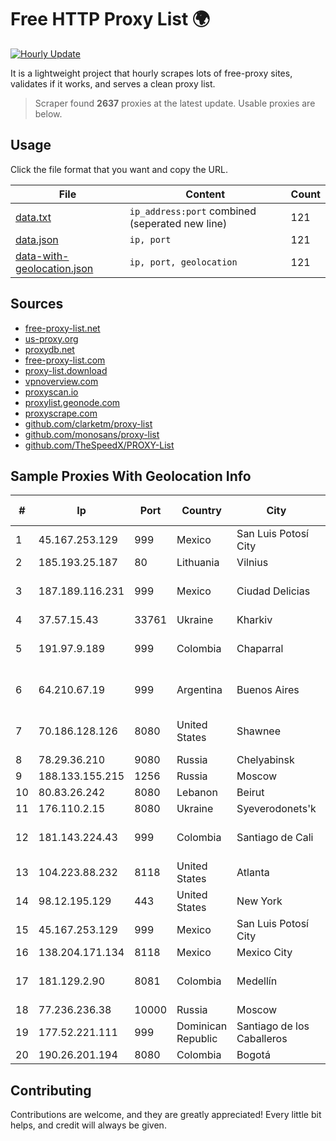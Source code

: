 
# Free HTTP Proxy List 🌍

[![Hourly Update](https://github.com/mertguvencli/http-proxy-list/actions/workflows/main.yml/badge.svg?branch=main)](https://github.com/mertguvencli/http-proxy-list/actions/workflows/main.yml)

It is a lightweight project that hourly scrapes lots of free-proxy sites, validates if it works, and serves a clean proxy list.

> Scraper found **2637** proxies at the latest update. Usable proxies are below.

## Usage

Click the file format that you want and copy the URL.


|File|Content|Count|
|----|-------|-----|
|[data.txt](https://raw.githubusercontent.com/mertguvencli/http-proxy-list/main/proxy-list/data.txt)|`ip_address:port` combined (seperated new line)|121|
|[data.json](https://raw.githubusercontent.com/mertguvencli/http-proxy-list/main/proxy-list/data.json)|`ip, port`|121|
|[data-with-geolocation.json](https://raw.githubusercontent.com/mertguvencli/http-proxy-list/main/proxy-list/data-with-geolocation.json)|`ip, port, geolocation`|121|

## Sources

* [free-proxy-list.net](https://free-proxy-list.net)
* [us-proxy.org](https://www.us-proxy.org)
* [proxydb.net](http://proxydb.net)
* [free-proxy-list.com](https://free-proxy-list.com/?page=&port=&type%5B%5D=http&type%5B%5D=https&up_time=0&search=Search)
* [proxy-list.download](https://www.proxy-list.download/HTTP)
* [vpnoverview.com](https://vpnoverview.com/privacy/anonymous-browsing/free-proxy-servers)
* [proxyscan.io](https://www.proxyscan.io)
* [proxylist.geonode.com](https://proxylist.geonode.com/api/proxy-list?limit=300&page=1&sort_by=lastChecked&sort_type=desc&protocols=http,https)
* [proxyscrape.com](https://api.proxyscrape.com/v2/?request=displayproxies&protocol=http&timeout=10000&country=all&ssl=all&anonymity=all)
* [github.com/clarketm/proxy-list](https://raw.githubusercontent.com/clarketm/proxy-list/master/proxy-list-raw.txt)
* [github.com/monosans/proxy-list](https://raw.githubusercontent.com/monosans/proxy-list/main/proxies/http.txt)
* [github.com/TheSpeedX/PROXY-List](https://raw.githubusercontent.com/TheSpeedX/PROXY-List/master/http.txt)


## Sample Proxies With Geolocation Info

|#|Ip|Port|Country|City|Internet Service Provider|
|-|--|----|-------|----|-------------------------|
|1|45.167.253.129|999|Mexico|San Luis Potosí City|QDS NETWORKS SA DE CV|
|2|185.193.25.187|80|Lithuania|Vilnius|UAB Rakrejus|
|3|187.189.116.231|999|Mexico|Ciudad Delicias|Total Play Telecomunicaciones SA De CV|
|4|37.57.15.43|33761|Ukraine|Kharkiv|Triolan|
|5|191.97.9.189|999|Colombia|Chaparral|TV AZTECA SUCURSAL COLOMBIA|
|6|64.210.67.19|999|Argentina|Buenos Aires|Level 3 Communications, Inc.|
|7|70.186.128.126|8080|United States|Shawnee|Cox Communications Inc.|
|8|78.29.36.210|9080|Russia|Chelyabinsk|Intersvyaz-2 JSC|
|9|188.133.155.215|1256|Russia|Moscow|Enforta-MSK|
|10|80.83.26.242|8080|Lebanon|Beirut|VISP Networks|
|11|176.110.2.15|8080|Ukraine|Syeverodonets'k|Lanet Network|
|12|181.143.224.43|999|Colombia|Santiago de Cali|EPM Telecomunicaciones S.A. E.S.P.|
|13|104.223.88.232|8118|United States|Atlanta|QuadraNet Enterprises LLC|
|14|98.12.195.129|443|United States|New York|Spectrum|
|15|45.167.253.129|999|Mexico|San Luis Potosí City|QDS NETWORKS SA DE CV|
|16|138.204.171.134|8118|Mexico|Mexico City|Fast Serv Inc|
|17|181.129.2.90|8081|Colombia|Medellín|EPM Telecomunicaciones S.A. E.S.P.|
|18|77.236.236.38|10000|Russia|Moscow|Enforta-MSK|
|19|177.52.221.111|999|Dominican Republic|Santiago de los Caballeros|TELERY NETWORKS, S.R.L|
|20|190.26.201.194|8080|Colombia|Bogotá|ETB - Colombia|



## Contributing

Contributions are welcome, and they are greatly appreciated! Every
little bit helps, and credit will always be given.

